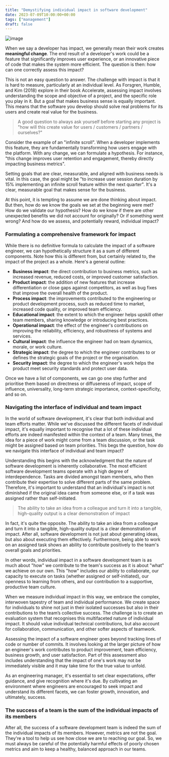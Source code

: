 ```yaml
---
title: "Demystifying individual impact in software development"
date: 2023-07-09T10:00:00+00:00
tags: ["management"]
draft: false
---
```


![image](/images/demystifying-individual-impact-in-software-development.jpg)

When we say a developer has impact, we generally mean their work creates **meaningful change**. The end result of a developer's work could be a feature that significantly improves user experience, or an innovative piece of code that makes the system more efficient. The question is then: how can one correctly assess this impact?

<!--more-->

This is not an easy question to answer. The challenge with impact is that it is hard to measure, particularly at an individual level. As Forsgren, Humble, and Kim (2018) explore in their book Accelerate, assessing impact involves understanding the scope and objective of a project, and the specific role you play in it. But a goal that makes business sense is equally important. This means that the software you develop should solve real problems for its users and create real value for the business.

> A good question to always ask yourself before starting any project is "how will this create value for users / customers / partners / ourselves?"

Consider the example of an "infinite scroll". When a developer implements this feature, they are fundamentally transforming how users engage with the platform. With any change, we can formulate a hypothesis. For instance, "this change improves user retention and engagement, thereby directly impacting business metrics".

Setting goals that are clear, measurable, and aligned with business needs is vital. In this case, the goal might be "to increase user session duration by 15% implementing an infinite scroll feature within the next quarter". It's a clear, measurable goal that makes sense for the business.

At this point, it is tempting to assume we are done thinking about impact. But then, how do we know the goals we set at the beginning were met? How do we validate our hypothesis? How do we know if there are other unexpected benefits we did not account for originally? Or if something went wrong? And how do we assess, and potentially reward, individual impact?

### Formulating a comprehensive framework for impact

While there is no definitive formula to calculate the impact of a software engineer, we can hypothetically structure it as a sum of different components. Note how this is different from, but certainly related to, the impact of the project as a whole. Here's a general outline:

- **Business impact**: the direct contribution to business metrics, such as increased revenue, reduced costs, or improved customer satisfaction.
- **Product impact**: the addition of new features that increase differentiation or close gaps against competitors, as well as bug fixes that improve the overall health of the product.
- **Process impact**: the improvements contributed to the engineering or product development process, such as reduced time to market, increased code quality, or improved team efficiency.
- **Educational impact**: the extent to which the engineer helps upskill other team members, sharing knowledge or introducing best practices.
- **Operational impact**: the effect of the engineer's contributions on improving the reliability, efficiency, and robustness of systems and services.
- **Cultural impact**: the influence the engineer had on team dynamics, morale, or work culture.
- **Strategic impact**: the degree to which the engineer contributes to or defines the strategic goals of the project or the organisation.
- **Security impact**: the degree to which the engineer's work helps the product meet security standards and protect user data.

Once we have a list of components, we can go one step further and prioritise them based on directness or diffuseness of impact, scope of influence, universality, long-term strategic importance, context-specificity, and so on.

### Navigating the interface of individual and team impact

In the world of software development, it's clear that both individual and team efforts matter. While we've discussed the different facets of individual impact, it's equally important to recognise that a lot of these individual efforts are indeed manifested within the context of a team. Many times, the idea for a piece of work might come from a team discussion, or the task might be assigned based on team priorities. This begs the question, how do we navigate this interface of individual and team impact?

Understanding this begins with the acknowledgment that the nature of software development is inherently collaborative. The most efficient software development teams operate with a high degree of interdependence. Tasks are divided amongst team members, who then contribute their expertise to solve different parts of the same problem. Therefore, it's important to understand that an individual's impact is not diminished if the original idea came from someone else, or if a task was assigned rather than self-initiated.

> The ability to take an idea from a colleague and turn it into a tangible, high-quality output is a clear demonstration of impact

In fact, it's quite the opposite. The ability to take an idea from a colleague and turn it into a tangible, high-quality output is a clear demonstration of impact. After all, software development is not just about generating ideas, but also about executing them effectively. Furthermore, being able to work on an assigned task shows an ability to contribute positively to the team's overall goals and priorities.

In other words, individual impact in a software development team is as much about "how" we contribute to the team's success as it is about "what" we achieve on our own. This "how" includes our ability to collaborate, our capacity to execute on tasks (whether assigned or self-initiated), our openness to learning from others, and our contribution to a supportive, productive team culture.

When we measure individual impact in this way, we embrace the complex, interwoven tapestry of team and individual performance. We create space for individuals to shine not just in their isolated successes but also in their contributions to the team’s collective success. The challenge is to create an evaluation system that recognises this multifaceted nature of individual impact. It should value individual technical contributions, but also account for collaboration, communication, and other softer aspects of teamwork.

Assessing the impact of a software engineer goes beyond tracking lines of code or number of commits. It involves looking at the larger picture of how an engineer's work contributes to product improvement, team efficiency, business growth, and user satisfaction. Part of this assessment also includes understanding that the impact of one's work may not be immediately visible and it may take time for the true value to unfold.

As an engineering manager, it's essential to set clear expectations, offer guidance, and give recognition where it's due. By cultivating an environment where engineers are encouraged to seek impact and understand its different facets, we can foster growth, innovation, and ultimately, success.

### The success of a team is the sum of the individual impacts of its members

After all, the success of a software development team is indeed the sum of the individual impacts of its members. However, metrics are not the goal. They're a tool to help us see how close we are to reaching our goal. So, we must always be careful of the potentially harmful effects of poorly chosen metrics and aim to keep a healthy, balanced approach in our teams.
